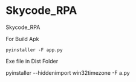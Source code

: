 # Skycode_RPA

Skycode_RPA

For Build Apk

```
pyinstaller -F app.py

```

Exe file in Dist Folder

pyinstaller --hiddenimport win32timezone -F a.py
